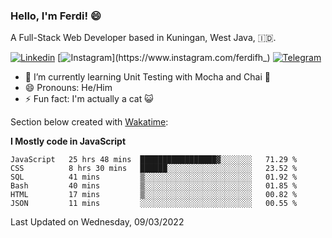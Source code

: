 ### Hello, I'm Ferdi! 😄

A Full-Stack Web Developer based in Kuningan, West Java, :indonesia:.

<!-- Visit My Linkedin Profile -->

[![Linkedin](https://img.shields.io/badge/-Ferdi%20Ferdiana-blue?style=flat-square&labelColor=grey&logo=Linkedin&logoColor=silver&link=https://www.linkedin.com/in/ferdianfh)](https://www.linkedin.com/in/ferdianfh)
[![Instagram](https://img.shields.io/badge/-@ferdifh_-purple?style=flat-square&labelColor=gray&logo=Instagram&logoColor=white&link=https://www.instagram.com/ferdifh_)](https://www.instagram.com/ferdifh_)
[![Telegram](https://img.shields.io/badge/-ferdifh-informational?style=flat-square&labelColor=gray&logo=telegram&logoColor=white&link=https://t.me/ferdifh)](https://t.me/ferdifh)

- 🌱 I’m currently learning Unit Testing with Mocha and Chai 🚀
- 😄 Pronouns: He/Him
- ⚡ Fun fact: I'm actually a cat :smiley_cat:

Section below created with [Wakatime](https://wakatime.com/):

**I Mostly code in JavaScript**
<!--START_SECTION:waka-->

```text
JavaScript   25 hrs 48 mins  █████████████████▓░░░░░░░   71.29 %
CSS          8 hrs 30 mins   ██████░░░░░░░░░░░░░░░░░░░   23.52 %
SQL          41 mins         ▒░░░░░░░░░░░░░░░░░░░░░░░░   01.92 %
Bash         40 mins         ▒░░░░░░░░░░░░░░░░░░░░░░░░   01.85 %
HTML         17 mins         ▒░░░░░░░░░░░░░░░░░░░░░░░░   00.82 %
JSON         11 mins         ░░░░░░░░░░░░░░░░░░░░░░░░░   00.55 %
```

<!--END_SECTION:waka-->

Last Updated on Wednesday, 09/03/2022
<!--
**ferdianfh/ferdianfh** is a ✨ _special_ ✨ repository because its `README.md` (this file) appears on your GitHub profile.

Here are some ideas to get you started:

- 🔭 I’m currently working on ...
- 🌱 I’m currently learning ...
- 👯 I’m looking to collaborate on ...
- 🤔 I’m looking for help with ...
- 💬 Ask me about ...
- 📫 How to reach me: ...
- 😄 Pronouns: ...
- ⚡ Fun fact: ...
-->
